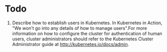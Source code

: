# Todo

1. Describe how to establish users in Kubernetes. In Kubernetes in Action, "We won’t go into any details of how to manage users".For more information on how to configure the cluster for authentication of human users, cluster administrators should refer to the Kubernetes Cluster Administrator guide at http://kubernetes.io/docs/admin.

